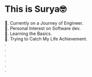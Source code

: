 # This is Surya🤓

🐎. Currently on a Journey of Engineer.<br>
🍁. Personal Interest on Software dev.<br>
👀. Learning the Basics.<br>
🤴. Trying to Catch My Life Achievement.<br>
.<br>
.<br>
.<br>
.<br>
.<br>
.<br>

